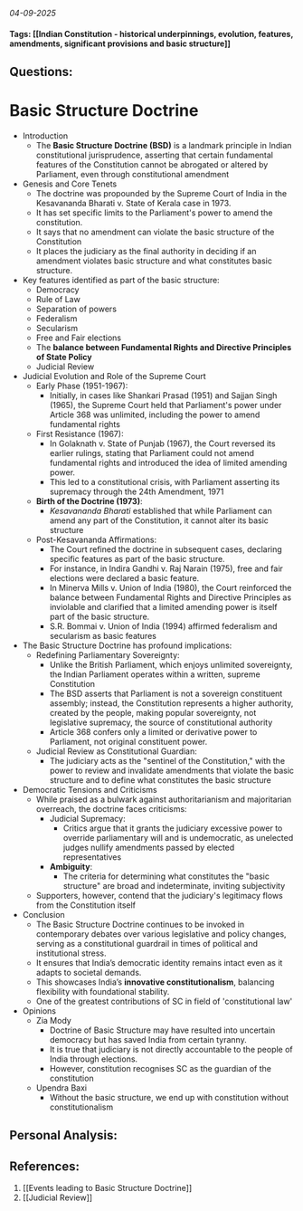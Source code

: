 *04-09-2025*
#### Tags: [[Indian Constitution - historical underpinnings, evolution, features, amendments, significant provisions and basic structure]]


## Questions:



# Basic Structure Doctrine

- Introduction
	- The **Basic Structure Doctrine (BSD)** is a landmark principle in Indian constitutional jurisprudence, asserting that certain fundamental features of the Constitution cannot be abrogated or altered by Parliament, even through constitutional amendment
- Genesis and Core Tenets
	- The doctrine was propounded by the Supreme Court of India in the Kesavananda Bharati v. State of Kerala case in 1973. 
	- It has set specific limits to the Parliament's power to amend the constitution.
	- It says that no amendment can violate the basic structure of the Constitution
	- It places the judiciary as the final authority in deciding if an amendment violates basic structure and what constitutes basic structure.  
- Key features identified as part of the basic structure:
	- Democracy
	- Rule of Law
	- Separation of powers
	- Federalism
	- Secularism
	- Free and Fair elections
	- The **balance between Fundamental Rights and Directive Principles of State Policy**
	- Judicial Review
- Judicial Evolution and Role of the Supreme Court
	- Early Phase (1951-1967): 
		- Initially, in cases like Shankari Prasad (1951) and Sajjan Singh (1965), the Supreme Court held that Parliament's power under Article 368 was unlimited, including the power to amend fundamental rights
	- First Resistance (1967): 
		- In Golaknath v. State of Punjab (1967), the Court reversed its earlier rulings, stating that Parliament could not amend fundamental rights and introduced the idea of limited amending power. 
		- This led to a constitutional crisis, with Parliament asserting its supremacy through the 24th Amendment, 1971
	- **Birth of the Doctrine (1973)**: 
		- _Kesavananda Bharati_ established that while Parliament can amend any part of the Constitution, it cannot alter its basic structure
	- Post-Kesavananda Affirmations: 
		- The Court refined the doctrine in subsequent cases, declaring specific features as part of the basic structure. 
		- For instance, in Indira Gandhi v. Raj Narain (1975), free and fair elections were declared a basic feature. 
		- In Minerva Mills v. Union of India (1980), the Court reinforced the balance between Fundamental Rights and Directive Principles as inviolable and clarified that a limited amending power is itself part of the basic structure. 
		- S.R. Bommai v. Union of India (1994) affirmed federalism and secularism as basic features
- The Basic Structure Doctrine has profound implications:
	- Redefining Parliamentary Sovereignty: 
		- Unlike the British Parliament, which enjoys unlimited sovereignty, the Indian Parliament operates within a written, supreme Constitution
		- The BSD asserts that Parliament is not a sovereign constituent assembly; instead, the Constitution represents a higher authority, created by the people, making popular sovereignty, not legislative supremacy, the source of constitutional authority
		- Article 368 confers only a limited or derivative power to Parliament, not original constituent power.
	- Judicial Review as Constitutional Guardian: 
		- The judiciary acts as the "sentinel of the Constitution," with the power to review and invalidate amendments that violate the basic structure and to define what constitutes the basic structure
- Democratic Tensions and Criticisms
	- While praised as a bulwark against authoritarianism and majoritarian overreach, the doctrine faces criticisms:
		- Judicial Supremacy: 
			- Critics argue that it grants the judiciary excessive power to override parliamentary will and is undemocratic, as unelected judges nullify amendments passed by elected representatives
		- **Ambiguity**: 
			- The criteria for determining what constitutes the "basic structure" are broad and indeterminate, inviting subjectivity
	- Supporters, however, contend that the judiciary's legitimacy flows from the Constitution itself
- Conclusion
	- The Basic Structure Doctrine continues to be invoked in contemporary debates over various legislative and policy changes, serving as a constitutional guardrail in times of political and institutional stress. 
	- It ensures that India’s democratic identity remains intact even as it adapts to societal demands. 
	- This showcases India’s **innovative constitutionalism**, balancing flexibility with foundational stability.
	- One of the greatest contributions of SC in field of 'constitutional law'
- Opinions
	- Zia Mody
		- Doctrine of Basic Structure may have resulted into uncertain democracy but has saved India from certain tyranny. 
		- It is true that judiciary is not directly accountable to the people of India through elections. 
		- However, constitution recognises SC as the guardian of the constitution
	- Upendra Baxi  
		- Without the basic structure, we end up with constitution without constitutionalism




## Personal Analysis:


## References:

1. [[Events leading to Basic Structure Doctrine]]
2. [[Judicial Review]]